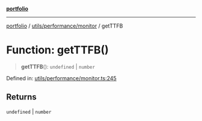 [**portfolio**](../../../../README.md)

***

[portfolio](../../../../modules.md) / [utils/performance/monitor](../README.md) / getTTFB

# Function: getTTFB()

> **getTTFB**(): `undefined` \| `number`

Defined in: [utils/performance/monitor.ts:245](https://github.com/tnorlund/Portfolio/blob/6bc88e7a9a50a923a99e7a5d4c7bf599673ef31a/portfolio/utils/performance/monitor.ts#L245)

## Returns

`undefined` \| `number`
